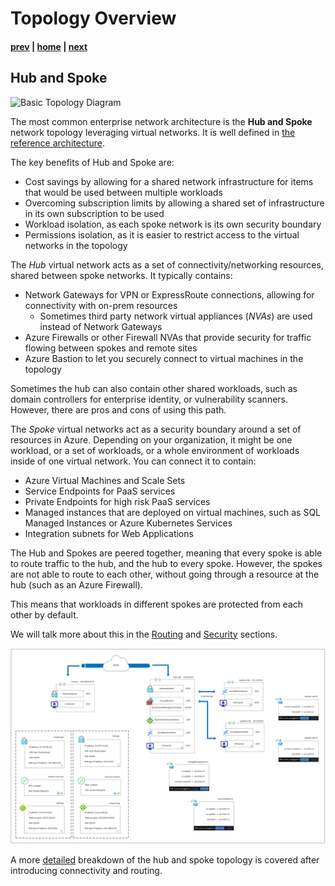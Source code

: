 # Topology Overview

#### [prev](./basics.md) | [home](./readme.md)  | [next](./security.md)

## Hub and Spoke

![Basic Topology Diagram](https://docs.microsoft.com/azure/architecture/reference-architectures/hybrid-networking/images/hub-spoke.png)

The most common enterprise network architecture is the **Hub and Spoke** network topology leveraging virtual networks.  It is well defined in [the reference architecture](https://docs.microsoft.com/azure/architecture/reference-architectures/hybrid-networking/hub-spoke?msclkid=02170518bcee11eca7a5301ea8a57ecd&tabs=cli).

The key benefits of Hub and Spoke are:

- Cost savings by allowing for a shared network infrastructure for items that would be used between multiple workloads
- Overcoming subscription limits by allowing a shared set of infrastructure in its own subscription to be used
- Workload isolation, as each spoke network is its own security boundary
- Permissions isolation, as it is easier to restrict access to the virtual networks in the topology

The *Hub* virtual network acts as a set of connectivity/networking resources, shared between spoke networks.  It typically contains:

- Network Gateways for VPN or ExpressRoute connections, allowing for connectivity with on-prem resources
  - Sometimes third party network virtual appliances (*NVAs*) are used instead of Network Gateways
- Azure Firewalls or other Firewall NVAs that provide security for traffic flowing between spokes and remote sites
- Azure Bastion to let you securely connect to virtual machines in the topology

Sometimes the hub can also contain other shared workloads, such as domain controllers for enterprise identity, or vulnerability scanners.  However, there are pros and cons of using this path.

The *Spoke* virtual networks act as a security boundary around a set of resources in Azure.  Depending on your organization, it might be one workload, or a set of workloads, or a whole environment of workloads inside of one virtual network.  You can connect it to contain:

- Azure Virtual Machines and Scale Sets
- Service Endpoints for PaaS services
- Private Endpoints for high risk PaaS services
- Managed instances that are deployed on virtual machines, such as SQL Managed Instances or Azure Kubernetes Services
- Integration subnets for Web Applications

The Hub and Spokes are peered together, meaning that every spoke is able to route traffic to the hub, and the hub to every spoke.  However, the spokes are not able to route to each other, without going through a resource at the hub (such as an Azure Firewall).

This means that workloads in different spokes are protected from each other by default.

We will talk more about this in the [Routing](routing.md) and [Security](security.md) sections.

![Topology Diagram](png/topology.png)

A more [detailed](./topology.md) breakdown of the hub and spoke topology is covered after introducing connectivity and routing.
